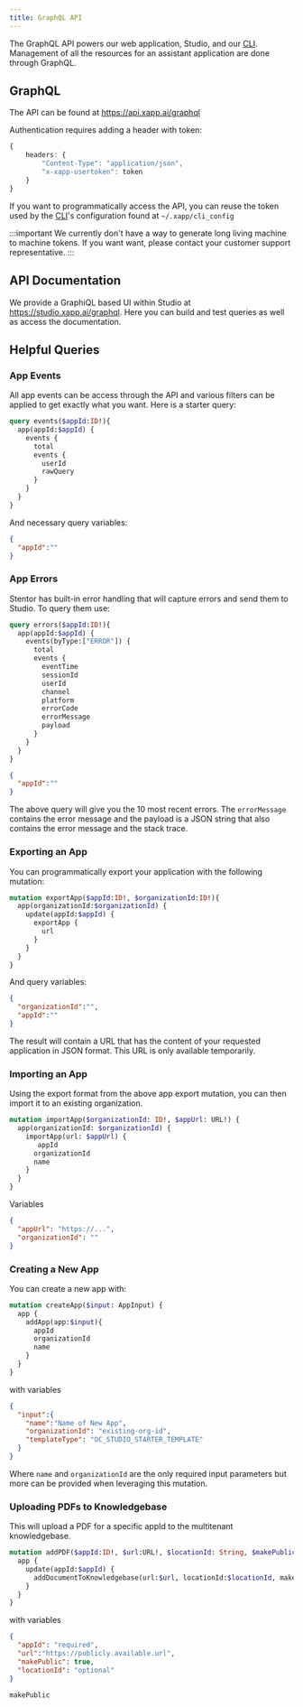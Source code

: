```yaml
---
title: GraphQL API
---
```


The GraphQL API powers our web application, Studio, and our [CLI](../cli.md).  Management of all the resources for an assistant application are done through GraphQL.

## GraphQL 

The API can be found at https://api.xapp.ai/graphql

Authentication requires adding a header with token:

```ts
{
    headers: {
        "Content-Type": "application/json",
        "x-xapp-usertoken": token
    }
}
```

If you want to programmatically access the API, you can reuse the token used by the [CLI](/docs/development/cli)'s configuration found at `~/.xapp/cli_config`


:::important
We currently don't have a way to generate long living machine to machine tokens.  If you want want, please contact your customer support representative.
:::

## API Documentation

We provide a GraphiQL based UI within Studio at https://studio.xapp.ai/graphql.  Here you can build and test queries as well as access the documentation.

## Helpful Queries

### App Events

All app events can be access through the API and various filters can be applied to get exactly what you want.  Here is a starter query:

```graphql
query events($appId:ID!){
  app(appId:$appId) {
    events {
      total
      events {
        userId
        rawQuery
      }
    }
  }
}
```

And necessary query variables:

```json
{
  "appId":""
}

```

### App Errors

Stentor has built-in error handling that will capture errors and send them to Studio.  To query them use:

```graphql
query errors($appId:ID!){
  app(appId:$appId) {
    events(byType:["ERROR"]) {
      total
      events {
        eventTime
        sessionId
        userId
        channel
        platform
        errorCode
        errorMessage
        payload
      }
    }
  }
}
```

```json
{
  "appId":""
}
```

The above query will give you the 10 most recent errors.  The `errorMessage` contains the error message and the payload is a JSON string that also contains the error message and the stack trace.

### Exporting an App

You can programmatically export your application with the following mutation:

```graphql
mutation exportApp($appId:ID!, $organizationId:ID!){
  app(organizationId:$organizationId) {
    update(appId:$appId) {
      exportApp {
        url
      }
    }
  }
}
```

And query variables:

```json
{
  "organizationId":"",
  "appId":""
}
```

The result will contain a URL that has the content of your requested application in JSON format.  This URL is only available temporarily.

### Importing an App

Using the export format from the above app export mutation, you can then import it to an existing organization.

```graphql
mutation importApp($organizationId: ID!, $appUrl: URL!) {
  app(organizationId: $organizationId) {
    importApp(url: $appUrl) {
       appId
      organizationId
      name
    }
  }
}
```

Variables

```json
{
  "appUrl": "https://...",
  "organizationId": ""
}
```

### Creating a New App  

You can create a new app with:

```graphql
mutation createApp($input: AppInput) {
  app {
    addApp(app:$input){
      appId
      organizationId
      name
    }
  }
}
```

with variables

```json
{
  "input":{
    "name":"Name of New App",
    "organizationId": "existing-org-id",
    "templateType": "OC_STUDIO_STARTER_TEMPLATE"
  }
}
```

Where `name` and `organizationId` are the only required input parameters but more can be provided when leveraging this mutation.

### Uploading PDFs to Knowledgebase

This will upload a PDF for a specific appId to the multitenant knowledgebase.

```graphql
mutation addPDF($appId:ID!, $url:URL!, $locationId: String, $makePublic: Boolean){
  app {
    update(appId:$appId) {
      addDocumentToKnowledgebase(url:$url, locationId:$locationId, makePublic:$makePublic)
    }
  }
}
```

with variables

```json
{
  "appId": "required",
  "url":"https://publicly.available.url",
  "makePublic": true,
  "locationId": "optional"
}
```

`makePublic`